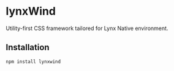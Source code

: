 # lynxWind

Utility-first CSS framework tailored for Lynx Native environment.

## Installation

```bash
npm install lynxwind
